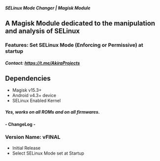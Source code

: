 ##### SELinux Mode Changer | Magisk Module

## A Magisk Module dedicated to the manipulation and analysis of SELinux

### Features: Set SELinux Mode (Enforcing or Permissive) at startup

##### Contact: https://t.me/AkiraProjects

## Dependencies
- Magisk v15.3+
- Android v4.3+ device
- SELinux Enabled Kernel

##### Yes, works on all ROMs and on all firmwares.

#### - ChangeLog -

### Version Name: vFINAL

- Initial Release
- Select SELinux Mode set at Startup

